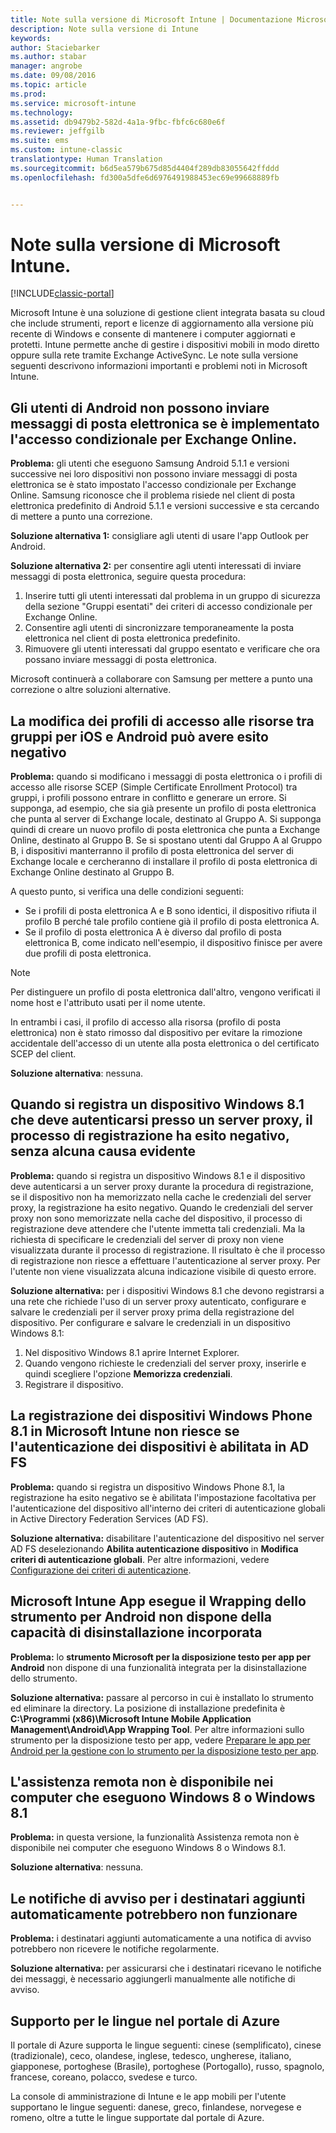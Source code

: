```yaml
---
title: Note sulla versione di Microsoft Intune | Documentazione Microsoft
description: Note sulla versione di Intune
keywords: 
author: Staciebarker
ms.author: stabar
manager: angrobe
ms.date: 09/08/2016
ms.topic: article
ms.prod: 
ms.service: microsoft-intune
ms.technology: 
ms.assetid: db9479b2-582d-4a1a-9fbc-fbfc6c680e6f
ms.reviewer: jeffgilb
ms.suite: ems
ms.custom: intune-classic
translationtype: Human Translation
ms.sourcegitcommit: b6d5ea579b675d85d4404f289db83055642ffddd
ms.openlocfilehash: fd300a5dfe6d6976491988453ec69e99668889fb


---
```


# <a name="release-notes-for-microsoft-intune"></a>Note sulla versione di Microsoft Intune.

[!INCLUDE[classic-portal](../includes/classic-portal.md)]

Microsoft Intune è una soluzione di gestione client integrata basata su cloud che include strumenti, report e licenze di aggiornamento alla versione più recente di Windows e consente di mantenere i computer aggiornati e protetti. Intune permette anche di gestire i dispositivi mobili in modo diretto oppure sulla rete tramite Exchange ActiveSync. Le note sulla versione seguenti descrivono informazioni importanti e problemi noti in Microsoft Intune.


## <a name="android-users-cant-send-email-when-conditional-access-for-exchange-online-is-implemented"></a>Gli utenti di Android non possono inviare messaggi di posta elettronica se è implementato l'accesso condizionale per Exchange Online.

**Problema:** gli utenti che eseguono Samsung Android 5.1.1 e versioni successive nei loro dispositivi non possono inviare messaggi di posta elettronica se è stato impostato l'accesso condizionale per Exchange Online. Samsung riconosce che il problema risiede nel client di posta elettronica predefinito di Android 5.1.1 e versioni successive e sta cercando di mettere a punto una correzione.

**Soluzione alternativa 1:** consigliare agli utenti di usare l'app Outlook per Android.

**Soluzione alternativa 2:** per consentire agli utenti interessati di inviare messaggi di posta elettronica, seguire questa procedura:

1. Inserire tutti gli utenti interessati dal problema in un gruppo di sicurezza della sezione "Gruppi esentati" dei criteri di accesso condizionale per Exchange Online.
2. Consentire agli utenti di sincronizzare temporaneamente la posta elettronica nel client di posta elettronica predefinito.
3. Rimuovere gli utenti interessati dal gruppo esentato e verificare che ora possano inviare messaggi di posta elettronica.

Microsoft continuerà a collaborare con Samsung per mettere a punto una correzione o altre soluzioni alternative.



## <a name="changing-resource-access-profiles-between-groups-for-ios-and-android-might-fail"></a>La modifica dei profili di accesso alle risorse tra gruppi per iOS e Android può avere esito negativo
**Problema:** quando si modificano i messaggi di posta elettronica o i profili di accesso alle risorse SCEP (Simple Certificate Enrollment Protocol) tra gruppi, i profili possono entrare in conflitto e generare un errore. Si supponga, ad esempio, che sia già presente un profilo di posta elettronica che punta al server di Exchange locale, destinato al Gruppo A. Si supponga quindi di creare un nuovo profilo di posta elettronica che punta a Exchange Online, destinato al Gruppo B. Se si spostano utenti dal Gruppo A al Gruppo B, i dispositivi manterranno il profilo di posta elettronica del server di Exchange locale e cercheranno di installare il profilo di posta elettronica di Exchange Online destinato al Gruppo B.

A questo punto, si verifica una delle condizioni seguenti: 
* Se i profili di posta elettronica A e B sono identici, il dispositivo rifiuta il profilo B perché tale profilo contiene già il profilo di posta elettronica A.
* Se il profilo di posta elettronica A è diverso dal profilo di posta elettronica B, come indicato nell'esempio, il dispositivo finisce per avere due profili di posta elettronica.

> [!NOTE]
> Per distinguere un profilo di posta elettronica dall'altro, vengono verificati il nome host e l'attributo usati per il nome utente.

In entrambi i casi, il profilo di accesso alla risorsa (profilo di posta elettronica) non è stato rimosso dal dispositivo per evitare la rimozione accidentale dell'accesso di un utente alla posta elettronica o del certificato SCEP del client.

**Soluzione alternativa**: nessuna.

## <a name="when-you-enroll-a-windows-81-device-that-must-authenticate-to-a-proxy-server-the-enrollment-process-fails-with-no-visible-cause"></a>Quando si registra un dispositivo Windows 8.1 che deve autenticarsi presso un server proxy, il processo di registrazione ha esito negativo, senza alcuna causa evidente
**Problema:** quando si registra un dispositivo Windows 8.1 e il dispositivo deve autenticarsi a un server proxy durante la procedura di registrazione, se il dispositivo non ha memorizzato nella cache le credenziali del server proxy, la registrazione ha esito negativo. Quando le credenziali del server proxy non sono memorizzate nella cache del dispositivo, il processo di registrazione deve attendere che l'utente immetta tali credenziali. Ma la richiesta di specificare le credenziali del server di proxy non viene visualizzata durante il processo di registrazione. Il risultato è che il processo di registrazione non riesce a effettuare l'autenticazione al server proxy. Per l'utente non viene visualizzata alcuna indicazione visibile di questo errore.

**Soluzione alternativa:** per i dispositivi Windows 8.1 che devono registrarsi a una rete che richiede l'uso di un server proxy autenticato, configurare e salvare le credenziali per il server proxy prima della registrazione del dispositivo. Per configurare e salvare le credenziali in un dispositivo Windows 8.1:

1.  Nel dispositivo Windows 8.1 aprire Internet Explorer.
2.  Quando vengono richieste le credenziali del server proxy, inserirle e quindi scegliere l'opzione **Memorizza credenziali**.
3.  Registrare il dispositivo.

## <a name="windows-phone-81-devices-fail-to-enroll-with-microsoft-intune-when-device-authentication-is-enabled-in-ad-fs"></a>La registrazione dei dispositivi Windows Phone 8.1 in Microsoft Intune non riesce se l'autenticazione dei dispositivi è abilitata in AD FS
**Problema:** quando si registra un dispositivo Windows Phone 8.1, la registrazione ha esito negativo se è abilitata l'impostazione facoltativa per l'autenticazione del dispositivo all'interno dei criteri di autenticazione globali in Active Directory Federation Services (AD FS).

**Soluzione alternativa:** disabilitare l'autenticazione del dispositivo nel server AD FS deselezionando **Abilita autenticazione dispositivo** in **Modifica criteri di autenticazione globali**. Per altre informazioni, vedere [Configurazione dei criteri di autenticazione](http://technet.microsoft.com/library/dn486781.aspx).


## <a name="microsoft-intune-app-wrapping-tool-for-android-has-no-built-in-uninstall-capability"></a>Microsoft Intune App esegue il Wrapping dello strumento per Android non dispone della capacità di disinstallazione incorporata
**Problema:** lo **strumento Microsoft per la disposizione testo per app per Android** non dispone di una funzionalità integrata per la disinstallazione dello strumento.

**Soluzione alternativa:** passare al percorso in cui è installato lo strumento ed eliminare la directory. La posizione di installazione predefinita è **C:\Programmi (x86)\Microsoft Intune Mobile Application Management\Android\App Wrapping Tool**. Per altre informazioni sullo strumento per la disposizione testo per app, vedere [Preparare le app per Android per la gestione con lo strumento per la disposizione testo per app](/intune/deploy-use/prepare-android-apps-for-mobile-application-management-with-the-microsoft-intune-app-wrapping-tool).

## <a name="remote-assistance-is-not-available-on-computers-that-run-windows-8-or-windows-81"></a>L'assistenza remota non è disponibile nei computer che eseguono Windows 8 o Windows 8.1
**Problema:** in questa versione, la funzionalità Assistenza remota non è disponibile nei computer che eseguono Windows 8 o Windows 8.1.

**Soluzione alternativa**: nessuna.

## <a name="alert-notifications-for-recipients-that-are-automatically-added-might-not-work"></a>Le notifiche di avviso per i destinatari aggiunti automaticamente potrebbero non funzionare
**Problema:** i destinatari aggiunti automaticamente a una notifica di avviso potrebbero non ricevere le notifiche regolarmente.

**Soluzione alternativa:** per assicurarsi che i destinatari ricevano le notifiche dei messaggi, è necessario aggiungerli manualmente alle notifiche di avviso.

## <a name="language-support-in-the-azure-portal"></a>Supporto per le lingue nel portale di Azure
Il portale di Azure supporta le lingue seguenti: cinese (semplificato), cinese (tradizionale), ceco, olandese, inglese, tedesco, ungherese, italiano, giapponese, portoghese (Brasile), portoghese (Portogallo), russo, spagnolo, francese, coreano, polacco, svedese e turco.

La console di amministrazione di Intune e le app mobili per l'utente supportano le lingue seguenti: danese, greco, finlandese, norvegese e romeno, oltre a tutte le lingue supportate dal portale di Azure.



<!--HONumber=Dec16_HO2-->



